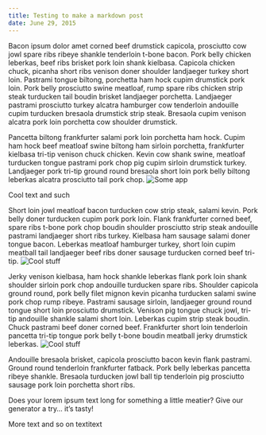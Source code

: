 ```yaml
---
title: Testing to make a markdown post
date: June 29, 2015
---
```


Bacon ipsum dolor amet corned beef drumstick capicola, prosciutto cow jowl spare ribs ribeye shankle tenderloin t-bone bacon. Pork belly chicken leberkas, beef ribs brisket pork loin shank kielbasa. Capicola chicken chuck, picanha short ribs venison doner shoulder landjaeger turkey short loin. Pastrami tongue biltong, porchetta ham hock cupim drumstick pork loin. Pork belly prosciutto swine meatloaf, rump spare ribs chicken strip steak turducken tail boudin brisket landjaeger porchetta. Landjaeger pastrami prosciutto turkey alcatra hamburger cow tenderloin andouille cupim turducken bresaola drumstick strip steak. Bresaola cupim venison alcatra pork loin porchetta cow shoulder drumstick.

Pancetta biltong frankfurter salami pork loin porchetta ham hock. Cupim ham hock beef meatloaf swine biltong ham sirloin porchetta, frankfurter kielbasa tri-tip venison chuck chicken. Kevin cow shank swine, meatloaf turducken tongue pastrami pork chop pig cupim sirloin drumstick turkey. Landjaeger pork tri-tip ground round bresaola short loin pork belly biltong leberkas alcatra prosciutto tail pork chop.
![Some app](http://40.media.tumblr.com/a2d503bd97bfac52fe44f8d896f6bbbe/tumblr_nn4f6jKGzN1stn28do1_1280.jpg)

Cool text and such

Short loin jowl meatloaf bacon turducken cow strip steak, salami kevin. Pork belly doner turducken cupim pork pork loin. Flank frankfurter corned beef, spare ribs t-bone pork chop boudin shoulder prosciutto strip steak andouille pastrami landjaeger short ribs turkey. Kielbasa ham sausage salami doner tongue bacon. Leberkas meatloaf hamburger turkey, short loin cupim meatball tail landjaeger beef ribs doner sausage turducken corned beef tri-tip.
![Cool stuff](http://40.media.tumblr.com/bf19d2a2649a08c0dd0de4b7c1d7b8d3/tumblr_mvnh0wnuFW1r5vojso1_1280.png)

Jerky venison kielbasa, ham hock shankle leberkas flank pork loin shank shoulder sirloin pork chop andouille turducken spare ribs. Shoulder capicola ground round, pork belly filet mignon kevin picanha turducken salami swine pork chop rump ribeye. Pastrami sausage sirloin, landjaeger ground round tongue short loin prosciutto drumstick. Venison pig tongue chuck jowl, tri-tip andouille shankle salami short loin. Leberkas cupim strip steak boudin. Chuck pastrami beef doner corned beef. Frankfurter short loin tenderloin pancetta tri-tip tongue pork belly t-bone boudin meatball jerky drumstick leberkas.
![Cool stuff](http://41.media.tumblr.com/b3e57d3931ebf271b3d9aea482165dae/tumblr_mvnh0wnuFW1r5vojso2_1280.png)

Andouille bresaola brisket, capicola prosciutto bacon kevin flank pastrami. Ground round tenderloin frankfurter fatback. Pork belly leberkas pancetta ribeye shankle. Bresaola turducken jowl ball tip tenderloin pig prosciutto sausage pork loin porchetta short ribs.

Does your lorem ipsum text long for something a little meatier? Give our generator a try… it’s tasty!

More text and so on
textitext

